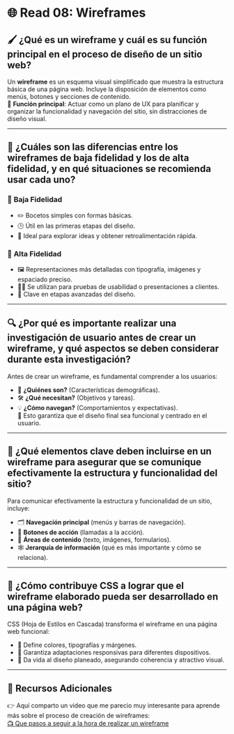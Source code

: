# 🌐 **Read 08: Wireframes**  

## 🖌️ **¿Qué es un wireframe y cuál es su función principal en el proceso de diseño de un sitio web?**  
Un **wireframe** es un esquema visual simplificado que muestra la estructura básica de una página web. Incluye la disposición de elementos como menús, botones y secciones de contenido.  
🔑 **Función principal**: Actuar como un plano de UX para planificar y organizar la funcionalidad y navegación del sitio, sin distracciones de diseño visual.  

---

## 🧩 **¿Cuáles son las diferencias entre los wireframes de baja fidelidad y los de alta fidelidad, y en qué situaciones se recomienda usar cada uno?**  
### 🔹 **Baja Fidelidad**  
- ✏️ Bocetos simples con formas básicas.  
- 🕒 Útil en las primeras etapas del diseño.  
- 🚀 Ideal para explorar ideas y obtener retroalimentación rápida.  

### 🔹 **Alta Fidelidad**  
- 🖼️ Representaciones más detalladas con tipografía, imágenes y espaciado preciso.  
- 👨‍💻 Se utilizan para pruebas de usabilidad o presentaciones a clientes.  
- 🎯 Clave en etapas avanzadas del diseño.  

---

## 🔍 **¿Por qué es importante realizar una investigación de usuario antes de crear un wireframe, y qué aspectos se deben considerar durante esta investigación?**  
Antes de crear un wireframe, es fundamental comprender a los usuarios:  
- 🎯 **¿Quiénes son?** (Características demográficas).  
- 🛠️ **¿Qué necesitan?** (Objetivos y tareas).  
- 💡 **¿Cómo navegan?** (Comportamientos y expectativas).  
🔑 Esto garantiza que el diseño final sea funcional y centrado en el usuario.  

---

## 📐 **¿Qué elementos clave deben incluirse en un wireframe para asegurar que se comunique efectivamente la estructura y funcionalidad del sitio?**  
Para comunicar efectivamente la estructura y funcionalidad de un sitio, incluye:  
- 🗂️ **Navegación principal** (menús y barras de navegación).  
- 🔘 **Botones de acción** (llamadas a la acción).  
- 📝 **Áreas de contenido** (texto, imágenes, formularios).  
- 🕸️ **Jerarquía de información** (qué es más importante y cómo se relaciona).  

---

## 🎨 **¿Cómo contribuye CSS a lograr que el wireframe elaborado pueda ser desarrollado en una página web?**  
CSS (Hoja de Estilos en Cascada) transforma el wireframe en una página web funcional:  
- 🎨 Define colores, tipografías y márgenes.  
- 📱 Garantiza adaptaciones responsivas para diferentes dispositivos.  
- 🌟 Da vida al diseño planeado, asegurando coherencia y atractivo visual.  

---

## 🎥 **Recursos Adicionales**  
👉 Aquí comparto un video que me parecio muy interesante para aprende más sobre el proceso de creación de wireframes:  
[📺 Que pasos a seguir a la hora de realizar un wireframe](https://www.youtube.com/watch?v=-AGLzIKDv0s&utm_source=chatgpt.com)  

